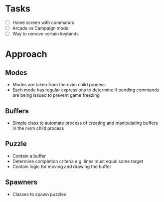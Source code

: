# Tasks

- [ ] Home screen with commands
- [ ] Arcade vs Campaign mode
- [ ] Way to remove certain keybinds

# Approach

## Modes

- Modes are taken from the nvim child process
- Each mode has regular expressions to determine if pending commands are being issued to prevent game freezing

## Buffers

- Simple class to automate process of creating and manipulating buffers in the nvim child process

## Puzzle

- Contain a buffer
- Determine completion criteria e.g. lines must equal some target
- Contain logic for moving and drawing the buffer

## Spawners

- Classes to spawn puzzles
